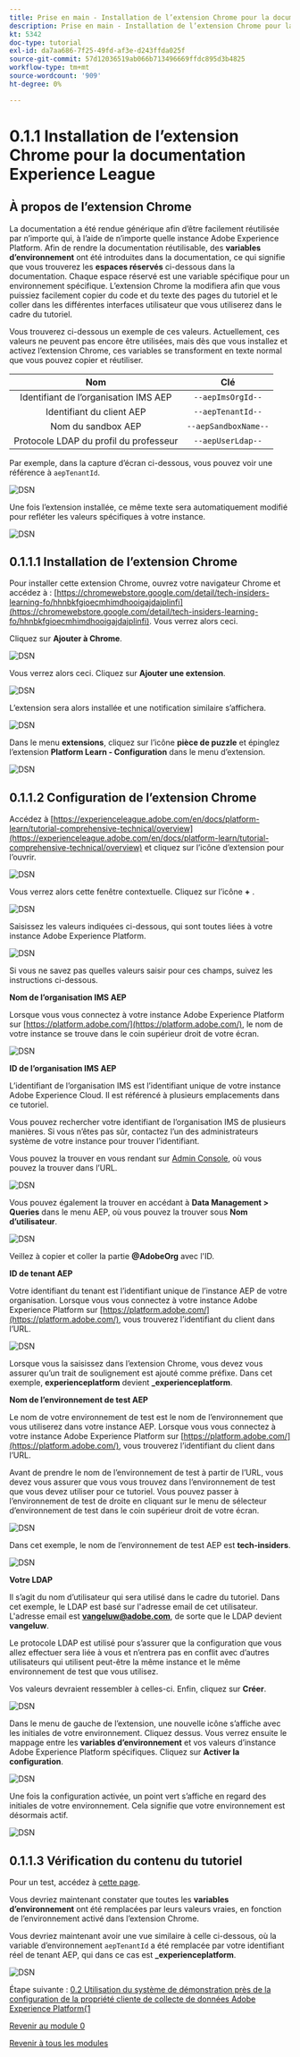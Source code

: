 ```yaml
---
title: Prise en main - Installation de l’extension Chrome pour la documentation Experience League
description: Prise en main - Installation de l’extension Chrome pour la documentation Experience League
kt: 5342
doc-type: tutorial
exl-id: da7aa686-7f25-49fd-af3e-d243ffda025f
source-git-commit: 57d12036519ab066b713496669ffdc895d3b4825
workflow-type: tm+mt
source-wordcount: '909'
ht-degree: 0%

---
```


# 0.1.1 Installation de l’extension Chrome pour la documentation Experience League

## À propos de l’extension Chrome

La documentation a été rendue générique afin d’être facilement réutilisée par n’importe qui, à l’aide de n’importe quelle instance Adobe Experience Platform.
Afin de rendre la documentation réutilisable, des **variables d’environnement** ont été introduites dans la documentation, ce qui signifie que vous trouverez les **espaces réservés** ci-dessous dans la documentation. Chaque espace réservé est une variable spécifique pour un environnement spécifique. L’extension Chrome la modifiera afin que vous puissiez facilement copier du code et du texte des pages du tutoriel et le coller dans les différentes interfaces utilisateur que vous utiliserez dans le cadre du tutoriel.

Vous trouverez ci-dessous un exemple de ces valeurs. Actuellement, ces valeurs ne peuvent pas encore être utilisées, mais dès que vous installez et activez l’extension Chrome, ces variables se transforment en texte normal que vous pouvez copier et réutiliser.

| Nom | Clé |
|:-------------:| :---------------:|
| Identifiant de l’organisation IMS AEP | `--aepImsOrgId--` |
| Identifiant du client AEP | `--aepTenantId--` |
| Nom du sandbox AEP | `--aepSandboxName--` |
| Protocole LDAP du profil du professeur | `--aepUserLdap--` |

Par exemple, dans la capture d’écran ci-dessous, vous pouvez voir une référence à `aepTenantId`.

![DSN](./images/mod7before.png)

Une fois l’extension installée, ce même texte sera automatiquement modifié pour refléter les valeurs spécifiques à votre instance.

![DSN](./images/mod7.png)

## 0.1.1.1 Installation de l’extension Chrome

Pour installer cette extension Chrome, ouvrez votre navigateur Chrome et accédez à : [https://chromewebstore.google.com/detail/tech-insiders-learning-fo/hhnbkfgioecmhimdhooigajdajplinfi](https://chromewebstore.google.com/detail/tech-insiders-learning-fo/hhnbkfgioecmhimdhooigajdajplinfi). Vous verrez alors ceci.

Cliquez sur **Ajouter à Chrome**.

![DSN](./images/c2.png)

Vous verrez alors ceci. Cliquez sur **Ajouter une extension**.

![DSN](./images/c3.png)

L’extension sera alors installée et une notification similaire s’affichera.

![DSN](./images/c4.png)

Dans le menu **extensions**, cliquez sur l’icône **pièce de puzzle** et épinglez l’extension **Platform Learn - Configuration** dans le menu d’extension.

![DSN](./images/c6.png)

## 0.1.1.2 Configuration de l’extension Chrome

Accédez à [https://experienceleague.adobe.com/en/docs/platform-learn/tutorial-comprehensive-technical/overview](https://experienceleague.adobe.com/en/docs/platform-learn/tutorial-comprehensive-technical/overview) et cliquez sur l’icône d’extension pour l’ouvrir.

![DSN](./images/tuthome.png)

Vous verrez alors cette fenêtre contextuelle. Cliquez sur l’icône **+** .

![DSN](./images/c7.png)

Saisissez les valeurs indiquées ci-dessous, qui sont toutes liées à votre instance Adobe Experience Platform.

![DSN](./images/c8.png)

Si vous ne savez pas quelles valeurs saisir pour ces champs, suivez les instructions ci-dessous.

**Nom de l’organisation IMS AEP**

Lorsque vous vous connectez à votre instance Adobe Experience Platform sur [https://platform.adobe.com/](https://platform.adobe.com/), le nom de votre instance se trouve dans le coin supérieur droit de votre écran.

![DSN](./images/aepname.png)

**ID de l’organisation IMS AEP**

L’identifiant de l’organisation IMS est l’identifiant unique de votre instance Adobe Experience Cloud. Il est référencé à plusieurs emplacements dans ce tutoriel.

Vous pouvez rechercher votre identifiant de l’organisation IMS de plusieurs manières. Si vous n’êtes pas sûr, contactez l’un des administrateurs système de votre instance pour trouver l’identifiant.

Vous pouvez la trouver en vous rendant sur [Admin Console](https://https://adminconsole.adobe.com/), où vous pouvez la trouver dans l’URL.

![DSN](./images/aepid1.png)

Vous pouvez également la trouver en accédant à **Data Management > Queries** dans le menu AEP, où vous pouvez la trouver sous **Nom d’utilisateur**.

![DSN](./images/aepid2.png)

Veillez à copier et coller la partie **@AdobeOrg** avec l&#39;ID.

**ID de tenant AEP**

Votre identifiant du tenant est l’identifiant unique de l’instance AEP de votre organisation. Lorsque vous vous connectez à votre instance Adobe Experience Platform sur [https://platform.adobe.com/](https://platform.adobe.com/), vous trouverez l’identifiant du client dans l’URL.

![DSN](./images/aeptenantid.png)

Lorsque vous la saisissez dans l’extension Chrome, vous devez vous assurer qu’un trait de soulignement est ajouté comme préfixe. Dans cet exemple, **experienceplatform** devient **_experienceplatform**.

**Nom de l’environnement de test AEP**

Le nom de votre environnement de test est le nom de l’environnement que vous utiliserez dans votre instance AEP. Lorsque vous vous connectez à votre instance Adobe Experience Platform sur [https://platform.adobe.com/](https://platform.adobe.com/), vous trouverez l’identifiant du client dans l’URL.

Avant de prendre le nom de l’environnement de test à partir de l’URL, vous devez vous assurer que vous vous trouvez dans l’environnement de test que vous devez utiliser pour ce tutoriel. Vous pouvez passer à l’environnement de test de droite en cliquant sur le menu de sélecteur d’environnement de test dans le coin supérieur droit de votre écran.

![DSN](./images/aepsandboxsw.png)

Dans cet exemple, le nom de l’environnement de test AEP est **tech-insiders**.

![DSN](./images/aepsname.png)

**Votre LDAP**

Il s’agit du nom d’utilisateur qui sera utilisé dans le cadre du tutoriel. Dans cet exemple, le LDAP est basé sur l&#39;adresse email de cet utilisateur. L&#39;adresse email est **vangeluw@adobe.com**, de sorte que le LDAP devient **vangeluw**.

Le protocole LDAP est utilisé pour s’assurer que la configuration que vous allez effectuer sera liée à vous et n’entrera pas en conflit avec d’autres utilisateurs qui utilisent peut-être la même instance et le même environnement de test que vous utilisez.

Vos valeurs devraient ressembler à celles-ci.
Enfin, cliquez sur **Créer**.

![DSN](./images/c8a.png)


Dans le menu de gauche de l’extension, une nouvelle icône s’affiche avec les initiales de votre environnement. Cliquez dessus. Vous verrez ensuite le mappage entre les **variables d’environnement** et vos valeurs d’instance Adobe Experience Platform spécifiques. Cliquez sur **Activer la configuration**.

![DSN](./images/c9.png)

Une fois la configuration activée, un point vert s’affiche en regard des initiales de votre environnement. Cela signifie que votre environnement est désormais actif.

![DSN](./images/c10.png)

## 0.1.1.3 Vérification du contenu du tutoriel

Pour un test, accédez à [cette page](https://experienceleague.adobe.com/en/docs/platform-learn/tutorial-comprehensive-technical/datadistiller/module51/ex3).

Vous devriez maintenant constater que toutes les **variables d’environnement** ont été remplacées par leurs valeurs vraies, en fonction de l’environnement activé dans l’extension Chrome.

Vous devriez maintenant avoir une vue similaire à celle ci-dessous, où la variable d’environnement `aepTenantId` a été remplacée par votre identifiant réel de tenant AEP, qui dans ce cas est **_experienceplatform**.

![DSN](./images/c12.png)

Étape suivante : [0.2 Utilisation du système de démonstration près de la configuration de la propriété cliente de collecte de données Adobe Experience Platform{1](./ex2.md)

[Revenir au module 0](./getting-started.md)

[Revenir à tous les modules](./../../../overview.md)
